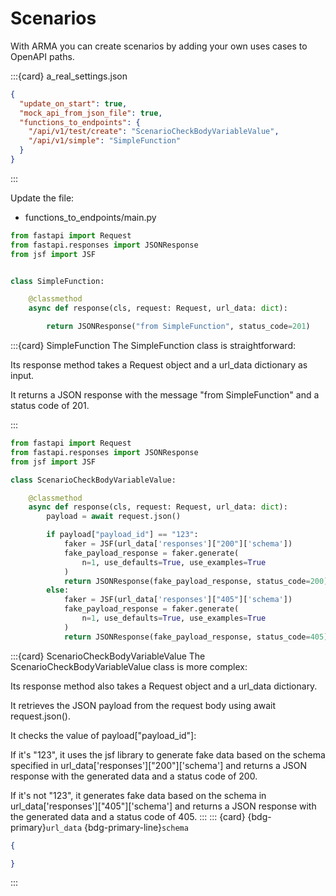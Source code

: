 # Scenarios

With ARMA you can create scenarios by adding your own uses cases to OpenAPI paths.



:::{card} a_real_settings.json

```json
{
  "update_on_start": true,
  "mock_api_from_json_file": true,
  "functions_to_endpoints": {
    "/api/v1/test/create": "ScenarioCheckBodyVariableValue",
    "/api/v1/simple": "SimpleFunction"
  }
}
```
:::

Update the file:
- functions_to_endpoints/main.py


```python
from fastapi import Request
from fastapi.responses import JSONResponse
from jsf import JSF


class SimpleFunction:

    @classmethod
    async def response(cls, request: Request, url_data: dict):

        return JSONResponse("from SimpleFunction", status_code=201)
```
:::{card} SimpleFunction
The SimpleFunction class is straightforward:

Its response method takes a Request object and a url_data dictionary as input.<p>
It returns a JSON response with the message "from SimpleFunction" and a status code of 201.

:::

```python
from fastapi import Request
from fastapi.responses import JSONResponse
from jsf import JSF

class ScenarioCheckBodyVariableValue:

    @classmethod
    async def response(cls, request: Request, url_data: dict):
        payload = await request.json()

        if payload["payload_id"] == "123":
            faker = JSF(url_data['responses']["200"]['schema'])
            fake_payload_response = faker.generate(
                n=1, use_defaults=True, use_examples=True
            )
            return JSONResponse(fake_payload_response, status_code=200)
        else:
            faker = JSF(url_data['responses']["405"]['schema'])
            fake_payload_response = faker.generate(
                n=1, use_defaults=True, use_examples=True
            )
            return JSONResponse(fake_payload_response, status_code=405)
```
:::{card} ScenarioCheckBodyVariableValue
The ScenarioCheckBodyVariableValue class is more complex:

Its response method also takes a Request object and a url_data dictionary.<p>
It retrieves the JSON payload from the request body using await request.json().<p>
It checks the value of payload["payload_id"]:<p>
If it's "123", it uses the jsf library to generate fake data based on the schema specified in url_data['responses']["200"]['schema'] and returns a JSON response with the generated data and a status code of 200.<p>
If it's not "123", it generates fake data based on the schema in url_data['responses']["405"]['schema'] and returns a JSON response with the generated data and a status code of 405.
:::
::: {card} {bdg-primary}`url_data` {bdg-primary-line}`schema`
```json
{

}
```
:::